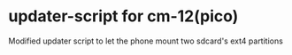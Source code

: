 updater-script for cm-12(pico)
==============
Modified updater script to let the phone mount two sdcard's ext4 partitions
